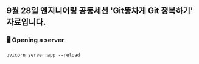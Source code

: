 ## 9월 28일 엔지니어링 공동세션 'Git똥차게 Git 정복하기' 자료입니다.

### 🖥️ Opening a server
```
uvicorn server:app --reload
```
